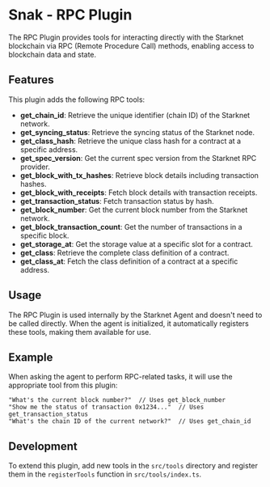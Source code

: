 # Snak - RPC Plugin

The RPC Plugin provides tools for interacting directly with the Starknet blockchain via RPC (Remote Procedure Call) methods, enabling access to blockchain data and state.

## Features

This plugin adds the following RPC tools:

- **get_chain_id**: Retrieve the unique identifier (chain ID) of the Starknet network.
- **get_syncing_status**: Retrieve the syncing status of the Starknet node.
- **get_class_hash**: Retrieve the unique class hash for a contract at a specific address.
- **get_spec_version**: Get the current spec version from the Starknet RPC provider.
- **get_block_with_tx_hashes**: Retrieve block details including transaction hashes.
- **get_block_with_receipts**: Fetch block details with transaction receipts.
- **get_transaction_status**: Fetch transaction status by hash.
- **get_block_number**: Get the current block number from the Starknet network.
- **get_block_transaction_count**: Get the number of transactions in a specific block.
- **get_storage_at**: Get the storage value at a specific slot for a contract.
- **get_class**: Retrieve the complete class definition of a contract.
- **get_class_at**: Fetch the class definition of a contract at a specific address.

## Usage

The RPC Plugin is used internally by the Starknet Agent and doesn't need to be called directly. When the agent is initialized, it automatically registers these tools, making them available for use.

## Example

When asking the agent to perform RPC-related tasks, it will use the appropriate tool from this plugin:

```
"What's the current block number?"  // Uses get_block_number
"Show me the status of transaction 0x1234..."  // Uses get_transaction_status
"What's the chain ID of the current network?"  // Uses get_chain_id
```

## Development

To extend this plugin, add new tools in the `src/tools` directory and register them in the `registerTools` function in `src/tools/index.ts`.
